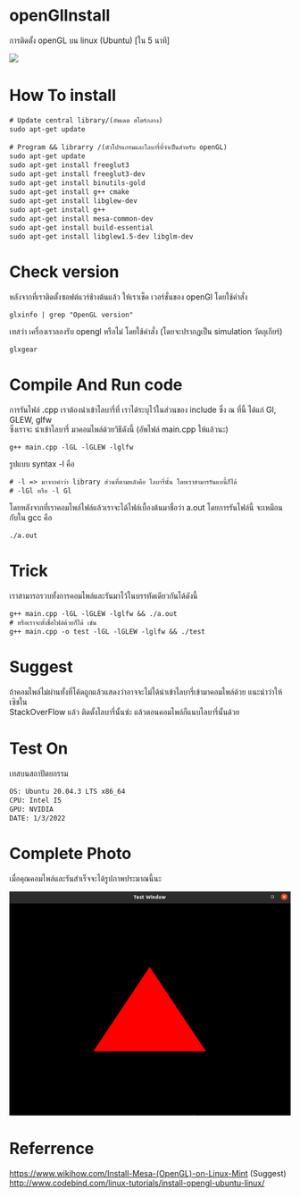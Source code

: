 # openGlInstall

การติดตั้ง openGL บน linux (Ubuntu) [ใน 5 นาที]

![](https://i.kym-cdn.com/photos/images/newsfeed/000/755/556/799.gif)

# How To install 

    # Update central library/(อัพเดต สโตร์กลาง)
    sudo apt-get update
    
    # Program && librarry /(ตัวโปรแกรมและไลบารี่ที่จำเป็นสำหรับ openGL)
    sudo apt-get update
    sudo apt-get install freeglut3
    sudo apt-get install freeglut3-dev
    sudo apt-get install binutils-gold
    sudo apt-get install g++ cmake
    sudo apt-get install libglew-dev
    sudo apt-get install g++
    sudo apt-get install mesa-common-dev
    sudo apt-get install build-essential
    sudo apt-get install libglew1.5-dev libglm-dev

    
# Check version

หลังจากที่เราติดตั้งซอฟต์แวร์ช้างต้นแล้ว ให้เราเช็ค เวอร์ชั่นของ openGl โดยใช้คำสั่ง 
   
    glxinfo | grep "OpenGL version"
    
 เทสว่า เครื่องเราลองรับ opengl หรือไม่ โดยใช้คำสั่ง (โดยจะปรากฏเป็น simulation วัตถุเกียร์)
 
    glxgear
    
# Compile And Run code

<p>การรันไฟล์ .cpp เราต้องนำเข้าไลบารี่ที่ เราได้ระบุไว้ในส่วนของ include ซึ่ง ณ ที่นี้ ได้แก่ Gl, GLEW, glfw <br>
   ซึ่งเราจะ นำเข้าไลบารี่ มาคอมไพล์ด้วยวิธีดังนี้ (อัพไฟล์ main.cpp ให้แล้วนะ) </p>

    g++ main.cpp -lGL -lGLEW -lglfw
    
รูปแบบ syntax -l คือ

    # -l => มาจากคำว่า library ส่วนที่ตามหลังคือ ไลบารี่นั้น โดยเราสามารรันแบนี้ก็ได้
    # -lGl หรือ -l Gl
    
โดยหลังจากที่เราคอมไพล์ไฟล์แล้วเราจะได้ไฟล์เบื้องต้นมาชื่อว่า a.out โดยการรันไฟล์นี้ จะเหมือนกับใน gcc คือ

    ./a.out
    
# Trick

เราสามารถรวบทั้งการคอมไพล์และรันมาไว้ในบรรทัดเดียวกันได้ดังนี้

    g++ main.cpp -lGL -lGLEW -lglfw && ./a.out
    # หรือเราจะตั้งชื่อไฟล์ด้วยก็ได้ เช่น
    g++ main.cpp -o test -lGL -lGLEW -lglfw && ./test

# Suggest

ถ้าคอมไพล์ไม่ผ่านทั้งที่โค้ดถูกแล้วแสดงว่าอาจจะไม่ได้นำเข้าไลบารี่เข้ามาคอมไพล์ด้วย แนะนำว่าให้เซิชใน <br>
StackOverFlow แล้ว ติดตั้งไลบารี่นั้นซ่ะ แล้วตอนคอมไพล์ก็แนบไลบารี่นั้นด้วย

# Test On

เทสบนสถาปัตยกรรม
    
    OS: Ubuntu 20.04.3 LTS x86_64
    CPU: Intel I5
    GPU: NVIDIA
    DATE: 1/3/2022

# Complete Photo

เมื่อคุณคอมไพล์และรันสำเร็จจะได้รูปภาพประมาณนี้นะ

![triangle](src/triangle.png)

# Referrence

https://www.wikihow.com/Install-Mesa-(OpenGL)-on-Linux-Mint (Suggest) <br>
http://www.codebind.com/linux-tutorials/install-opengl-ubuntu-linux/

